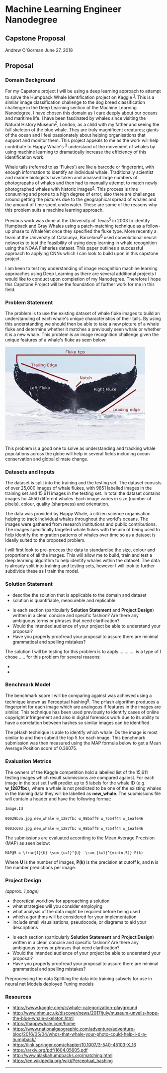 # Machine Learning Engineer Nanodegree
## Capstone Proposal
Andrew O'Gorman
June 27, 2018

## Proposal

### Domain Background

For my Capstone project I will be using a deep learning approach to attempt to solve the Humpback Whale Identification project on Kaggle <sup>[1]</sup>. This is a similar image classification challenge to the dog breed classification challenge in the Deep Learning section of the Machine Learning Nanodegree. I have chosen this domain as I care deeply about our oceans and maritime life. I have been fascinated by whales since visiting the Natural History Museum<sup>[2]</sup>, London, as a child with my father and seeing the full skeleton of the blue whale. They are truly magnificent creatures; giants of the ocean and I feel passionately about helping organisations that support and monitor them. This project appeals to me as the work will help contribute to Happy Whale's <sup>[3]</sup> understand of the movement of whales by using machine learning to dramatically increase the efficiency of this identification work. 

Whale tails (referred to as 'Flukes') are like a barcode or fingerprint, with enough information to identify an individual whale. Traditionally scientist and marine biologists have taken and amassed large numbers of photograpahs of whales and then had to manually attempt to match newly photographed whales with historic images<sup>[4]</sup>. This process is time consuming and prone to a high degree of error, also there are challenges around getting the pictures due to the geographical spread of whales and the amount of time spent underwater. These are some of the reasons why this problem suits a machine learning approach.

Previous work was done at the University of Texas<sup>[5]</sup> in 2003 to identify Humpback and Gray Whales using a patch-matching technique as a follow-up phase to WhaleNet once they specified the fluke type. More recently a team at the University of Catalunya, Barcelona<sup>[6]</sup> used convolutional neural networks to test the feasibility of using deep learning in whale recognition using the NOAA Fisheries dataset. This paper outlines a successful approach to applying CNNs which I can look to build upon in this capstone project.

I am keen to test my understanding of image recognition machine learning approaches using Deep Learning as there are several additional projects I would like to conduct upon completion of my Nanodegree. Therefore I hope this Capstone Project will be the foundation of further work for me in this field.


### Problem Statement

The problem is to use the existing dataset of whale fluke images to build an understanding of each whale's unique characteristics of their tails. By using this understanding we should then be able to take a new picture of a whale fluke and determine whether it matches a previously seen whale or whether it is a new whale. This problem is an image recognition challenge given the unique features of a whale's fluke as seen below:

![Fluke analysis image<sup>[7]</sup>](https://github.com/Bonz07/MachineLearningNanodegree/blob/master/projects/capstone/fluke.jpg "Fluke")

This problem is a good one to solve as understanding and tracking whale populations across the globe will help in several fields including ocean conservation and global climate change. 



### Datasets and Inputs

The dataset is split into the training and the testing set. The dataset consists of over 25,000 images of whale flukes, with 9851 labelled images in the training set and 15,611 images in the testing set. In total the dataset contains images for 4550 different whales. Each image varies in size (number of pixels), colour, quality (sharpness) and orientation. 

The data was provided by Happy Whale, a citizen science organisation helping to track individual whales throughout the world's oceans. The images were gathered from research institutions and public contributions. The images specifically targeted whale flukes with the aim of being used to help identify the migration patterns of whales over time so as a dataset is ideally suited to the proposed problem.

I will first look to pre-process the data to standardise the size, colour and proportions of all the images. This will allow me to build, train and test a deep learning algorithm to help identify whales within the dataset. The data is already split into training and testing sets, however I will look to further subdivide these as I train the model.



### Solution Statement

* describe the solution that is applicable to the domain and dataset
* solution is quantifiable, measureble and replicable
- Is each section (particularly **Solution Statement** and **Project Design**) written in a clear, concise and specific fashion? Are there any ambiguous terms or phrases that need clarification?
- Would the intended audience of your project be able to understand your proposal?
- Have you properly proofread your proposal to assure there are minimal grammatical and spelling mistakes?



The solution I will be testing for this problem is to apply .......
.... is a type of 
I chose ..... for this problem for several reasons:

- 
-




### Benchmark Model

The benchmark score I will be comparing against was achieved using a technique known as Perceptual hashing<sup>[8]</sup>. The pHash algorithm produces a fingerprint for each image which are analogous if features in the images are similar. This technique has been used previously to identify cases of online copyright infringement and also in digital forensics work due to its ability to have a correlation between hashes so similar images can be identified. 

The pHash technique is able to identify which whale IDs the image is most similar to and then submit the top 5 for each image. This benchmark submission was then measured using the MAP formula below to get a Mean Average Position score of 0.36075.


### Evaluation Metrics

The owners of the Kaggle competition hold a labelled list of the 15,611 testing images which result submissions are compared against. For each image in the test set I will predict up to 5 labels for the whale ID (e.g. **w_1287fbc**), where a whale is not predicted to be one of the existing whales in the training data they will be labelled as **new_whale**. The submissions file will contain a header and have the following format:

    Image,Id
    
    00029b3a.jpg,new_whale w_1287fbc w_98baff9 w_7554f44 w_1eafe46
    
    0003c693.jpg,new_whale w_1287fbc w_98baff9 w_7554f44 w_1eafe46

The submissions are evaluated according to the Mean Average Precision (MAP) as seen below:

    MAP@5 = \frac{1}{U} \sum_{u=1}^{U}  \sum_{k=1}^{min(n,5)} P(k)

Where **U** is the number of images, **P(k)** is the precision at cutoff **k**, and **n** is the number predictions per image.

### Project Design
_(approx. 1 page)_

* theoretical workflow for approaching a solution
* what strategies will you consider employing
* what analysis of the data might be required before being used
* which algorithms will be considered for your implementation
* include small visualisations, pseudocode, or diagrams to aid your descriptions
- Is each section (particularly **Solution Statement** and **Project Design**) written in a clear, concise and specific fashion? Are there any ambiguous terms or phrases that need clarification?
- Would the intended audience of your project be able to understand your proposal?
- Have you properly proofread your proposal to assure there are minimal grammatical and spelling mistakes?

Preprocessing the data
Splitting the data into training subsets for use in neural net
Models deployed
Tuning models



### Resources

* https://www.kaggle.com/c/whale-categorization-playground
* http://www.nhm.ac.uk/discover/news/2017/july/museum-unveils-hope-the-blue-whale-skeleton.html
* https://happywhale.com/home
* https://www.nationalgeographic.com/adventure/adventure-blog/2016/05/04/whos-that-whale-your-photo-could-help-i-d-a-humpback/
* https://link.springer.com/chapter/10.1007/3-540-45103-X_16
* https://arxiv.org/pdf/1604.05605.pdf
* http://www.alaskahumpbacks.org/matching.html
* https://en.wikipedia.org/wiki/Perceptual_hashing

[1]: https://www.kaggle.com/c/whale-categorization-playground
[2]: http://www.nhm.ac.uk/discover/news/2017/july/museum-unveils-hope-the-blue-whale-skeleton.html
[3]: https://happywhale.com/home
[4]: https://www.nationalgeographic.com/adventure/adventure-blog/2016/05/04/whos-that-whale-your-photo-could-help-i-d-a-humpback/
[5]: https://link.springer.com/chapter/10.1007/3-540-45103-X_16
[6]: https://arxiv.org/pdf/1604.05605.pdf
[7]: http://www.alaskahumpbacks.org/matching.html
[8]: https://en.wikipedia.org/wiki/Perceptual_hashing

-----------

